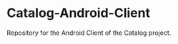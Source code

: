 Catalog-Android-Client
======================

Repository for the Android Client of the Catalog project.